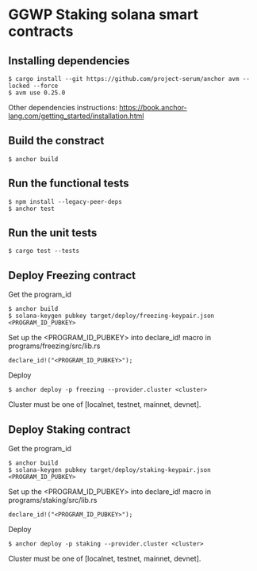 # GGWP Staking solana smart contracts

## Installing dependencies

```
$ cargo install --git https://github.com/project-serum/anchor avm --locked --force
$ avm use 0.25.0
```

Other dependencies instructions: <https://book.anchor-lang.com/getting_started/installation.html>

## Build the constract

```
$ anchor build
```

## Run the functional tests

```
$ npm install --legacy-peer-deps
$ anchor test
```

## Run the unit tests

```
$ cargo test --tests
```

## Deploy Freezing contract

Get the program_id

```
$ anchor build
$ solana-keygen pubkey target/deploy/freezing-keypair.json
<PROGRAM_ID_PUBKEY>
```

Set up the <PROGRAM_ID_PUBKEY> into declare_id! macro in programs/freezing/src/lib.rs

```
declare_id!("<PROGRAM_ID_PUBKEY>");
```

Deploy

```
$ anchor deploy -p freezing --provider.cluster <cluster>
```

Cluster must be one of [localnet, testnet, mainnet, devnet].

## Deploy Staking contract

Get the program_id

```
$ anchor build
$ solana-keygen pubkey target/deploy/staking-keypair.json
<PROGRAM_ID_PUBKEY>
```

Set up the <PROGRAM_ID_PUBKEY> into declare_id! macro in programs/staking/src/lib.rs

```
declare_id!("<PROGRAM_ID_PUBKEY>");
```

Deploy

```
$ anchor deploy -p staking --provider.cluster <cluster>
```

Cluster must be one of [localnet, testnet, mainnet, devnet].
